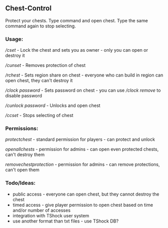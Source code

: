 ## Chest-Control
Protect your chests.
Type command and open chest. Type the same command again to stop selecting.

### Usage:
_/cset_ - Lock the chest and sets you as owner - only you can open or destroy it

_/cunset_ - Removes protection of chest

_/rchest_ - Sets region share on chest - everyone who can build in region can open chest, they can't destroy it

_/clock_ _password_ - Sets password on chest - you can use _/clock_ _remove_ to disable password

_/cunlock_  _password_ -  Unlocks and open chest


_/ccset_ - Stops selecting of chest 

### Permissions:
_protectchest_ - standard permission for players - can protect and unlock

_openallchests_ - permission for admins - can open even protected chests, can't destroy them

_removechestprotection_ - permission for admins - can remove protections, can't open them

### Todo/Ideas:
- public access - everyone can open chest, but they cannot destroy the chest
- timed access - give player permission to open chest based on time and/or number of accesses
- integration with TShock user system
- use another format than txt files - use TShock DB?
